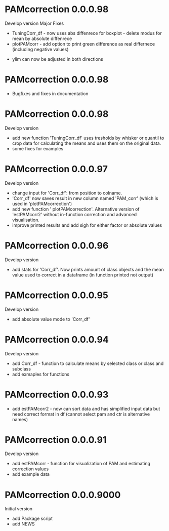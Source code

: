 # PAMcorrection 0.0.0.98
Develop version Major Fixes

* TuningCorr_df - now uses abs diffenrece for boxplot
                - delete modus for mean by absolute diffenrece
* plotPAMcorr - add option to print green difference as real differnece (including negative values)
- ylim can now be adjusted in both directions

# PAMcorrection 0.0.0.98
* Bugfixes and fixes in documentation

# PAMcorrection 0.0.0.98
Develop version

* add new function 'TuningCorr_df' uses tresholds by whisker or quantil to crop data for calculating the means and uses them on the original data.
* some fixes for examples

# PAMcorrection 0.0.0.97
Develop version

* change input for 'Corr_df': from position to colname.
* 'Corr_df' now saves result in new column named 'PAM_corr' (which is used in 'plotPAMcorrection')
* add new function ' plotPAMcorrection'. Alternative version of 'estPAMcorr2' without in-function correction and advanced visualisation.
* improve printed results and add sigh for either factor or absolute values

# PAMcorrection 0.0.0.96
Develop version

* add stats for 'Corr_df'. Now prints amount of class objects and the mean value used to correct in a dataframe (in function printed not output)

# PAMcorrection 0.0.0.95
Develop version

* add absolute value mode to 'Corr_df'

# PAMcorrection 0.0.0.94
Develop version

* add Corr_df - function to calculate means by selected class or class and subclass
* add exmaples for functions

# PAMcorrection 0.0.0.93

* add estPAMcorr2 - now can sort data and has simplified input data but need correct format in df (cannot select pam and ctr is alternative names)

# PAMcorrection 0.0.0.91

Develop version

* add estPAMcorr - function for visualization of PAM and estimating correction values
* add example data

# PAMcorrection 0.0.0.9000

Initial version

* add Package script
* add NEWS


